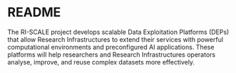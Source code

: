 # README

The RI-SCALE project develops scalable Data Exploitation Platforms (DEPs) that allow Research Infrastructures to extend their services with powerful computational environments and preconfigured AI applications. These platforms will help researchers and Research Infrastructures operators analyse, improve, and reuse complex datasets more effectively.

